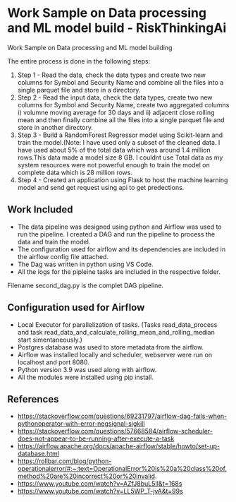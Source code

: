 # Work Sample on Data processing and ML model build - RiskThinkingAi
Work Sample on Data processing and ML model building 

The entire process is done in the following steps:
1) Step 1 - Read the data, check the data types and create two new columns for Symbol and Security Name and combine all the files into a single parquet file and store in a directory.
2) Step 2 - Read the input data, check the data types, create two new columns for Symbol and Security Name, create two aggregated columns i) volumne moving average for 30 days and ii) adjacent close rolling mean and then finally combine all the files into a single parquet file and store in another directory.
3) Step 3 - Build a RandomForest Regressor model using Scikit-learn and train the model.(Note: I have used only a subset of the cleaned data. I have used about 5% of the total data which was around 1.4 million rows.This data made a model size 8 GB. I couldnt use Total data as my system resources were not powerful enough to train the model on complete data which is 28 million rows.
4) Step 4 - Created an application using Flask to host the machine learning model and send get request using api to get predections.

## Work Included
* The data pipeline was designed using python and Airflow was used to run the pipeline. I created a DAG and run the pipeline to process the data and train the model.
* The configuration used for airflow and its dependencies are included in the airflow config file attached.
* The Dag was written in python using VS Code.
* All the logs for the pipleine tasks are included in the respective folder.

Filename second_dag.py is the complet DAG pipeline.

## Configuration used for Airflow

* Local Executor for parallelization of tasks. (Tasks read_data_process and task read_data_and_calculate_rolling_mean_and_rolling_median start simentaneously.)
* Postgres database was used to store metadata from the airflow.
* Airflow was installed locally and scheduler, webserver were run on localhost and port 8080.
* Python version 3.9 was used along with airflow.
* All the modules were installed using pip install.

## References
* https://stackoverflow.com/questions/69231797/airflow-dag-fails-when-pythonoperator-with-error-negsignal-sigkill
* https://stackoverflow.com/questions/57668584/airflow-scheduler-does-not-appear-to-be-running-after-execute-a-task
* https://airflow.apache.org/docs/apache-airflow/stable/howto/set-up-database.html
* https://rollbar.com/blog/python-operationalerror/#:~:text=OperationalError%20is%20a%20class%20of,method%20are%20incorrect%20or%20invalid.
* https://www.youtube.com/watch?v=AZfJ8buL5II&t=168s
* https://www.youtube.com/watch?v=LL5WP_T-jvA&t=99s
